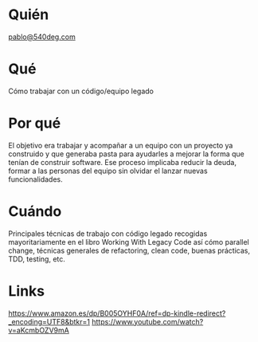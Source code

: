 # Quién
pablo@540deg.com
# Qué
Cómo trabajar con un código/equipo legado
# Por qué
El objetivo era trabajar y acompañar a un equipo con un proyecto ya construido y que generaba pasta para ayudarles a mejorar la forma que tenían de construir software. Ese proceso implicaba reducir la deuda, formar a las personas del equipo sin olvidar el lanzar nuevas funcionalidades.
# Cuándo
Principales técnicas de trabajo con código legado recogidas mayoritariamente en el libro Working With Legacy Code así cómo parallel change, técnicas generales de refactoring, clean code, buenas prácticas, TDD, testing, etc.
# Links
https://www.amazon.es/dp/B005OYHF0A/ref=dp-kindle-redirect?_encoding=UTF8&btkr=1
https://www.youtube.com/watch?v=aKcmbOZV9mA
